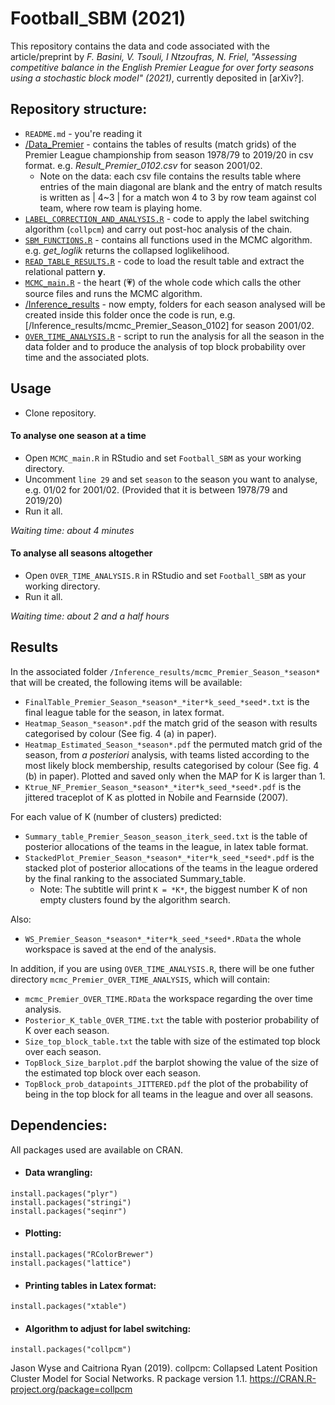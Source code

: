 # Football_SBM (2021)

This repository contains the data and code associated with the article/preprint by *F. Basini, V. Tsouli, I Ntzoufras, N. Friel*, 
*"Assessing competitive balance in the English Premier League for over forty seasons using a stochastic block model" (2021)*, currently deposited in [arXiv?].

## Repository structure:  

* ```README.md``` - you're reading it
* [/Data_Premier](https://github.com/basins95/Football_SBM/tree/master/Data_Premier) - contains the tables of results (match grids) of the Premier League championship from season 1978/79 to 2019/20 in csv format. e.g. *Result_Premier_0102.csv* for season 2001/02.
	* Note on the data: each csv file contains the results table where entries of the main diagonal are blank and the entry of match results is written as | 4~3 | for a match won 4 to 3 by row team against col team, where row team is playing home.
* [```LABEL_CORRECTION_AND_ANALYSIS.R```](https://github.com/basins95/Football_SBM/blob/master/LABEL_CORRECTION_AND_ANALYSIS.R) - code to apply the label switching algorithm (```collpcm```) and carry out post-hoc analysis of the chain. 
* [```SBM_FUNCTIONS.R```](https://github.com/basins95/Football_SBM/blob/master/SBM_FUNCTIONS.R) - contains all functions used in the MCMC algorithm. e.g. *get_loglik* returns the collapsed loglikelihood. 
* [```READ_TABLE_RESULTS.R```](https://github.com/basins95/Football_SBM/blob/master/READ_TABLE_RESULTS.R) - code to load the result table and extract the relational pattern **y**.
* [```MCMC_main.R```](https://github.com/basins95/Football_SBM/blob/master/MCMC_main.R) - the heart (:heartpulse:) of the whole code which calls the other source files and runs the MCMC algorithm.
* [/Inference_results](https://github.com/basins95/Football_SBM/tree/master/Inference_results) - now empty, folders for each season analysed will be created inside this folder once the code is run, e.g. [/Inference_results/mcmc_Premier_Season_0102] for season 2001/02.
* [```OVER_TIME_ANALYSIS.R```](https://github.com/basins95/Football_SBM/blob/master/OVER_TIME_ANALYSIS.R) - script to run the analysis for all the season in the data folder and to produce the analysis of top block probability over time and the associated plots. 


## Usage
* Clone repository.
#### To analyse one season at a time
* Open ```MCMC_main.R``` in RStudio and set ```Football_SBM``` as your working directory.
* Uncomment ```line 29``` and set ```season``` to the season you want to analyse, e.g. 01/02 for 2001/02. (Provided that it is between 1978/79 and 2019/20)
* Run it all.

*Waiting time: about 4 minutes*
#### To analyse all seasons altogether
* Open ```OVER_TIME_ANALYSIS.R``` in RStudio and set ```Football_SBM``` as your working directory.
* Run it all.

*Waiting time: about 2 and a half hours*

## Results
In the associated folder ```/Inference_results/mcmc_Premier_Season_*season*``` that will be created, the following items will be available:
* ```FinalTable_Premier_Season_*season*_*iter*k_seed_*seed*.txt``` is the final league table for the season, in latex format.
* ```Heatmap_Season_*season*.pdf``` the match grid of the season with results categorised by colour (See fig. 4 (a) in paper).
* ```Heatmap_Estimated_Season_*season*.pdf``` the permuted match grid of the season, from *a posteriori* analysis, with teams listed according to the most likely block membership, results categorised by colour (See fig. 4 (b) in paper). 
	Plotted and saved only when the MAP for K is larger than 1.
* ```Ktrue_NF_Premier_Season_*season*_*iter*k_seed_*seed*.pdf``` is the jittered traceplot of K as plotted in Nobile and Fearnside (2007).

For each value of K (number of clusters) predicted:
* ```Summary_table_Premier_Season_season_iterk_seed.txt``` is the table of posterior allocations of the teams in the league, in latex table format.
* ```StackedPlot_Premier_Season_*season*_*iter*k_seed_*seed*.pdf``` is the stacked plot of posterior allocations of the teams in the league ordered by the final ranking to the associated Summary_table.
	* Note: The subtitle will print ```K = *K*```, the biggest number K of non empty clusters found by the algorithm search.
	
Also:
* ```WS_Premier_Season_*season*_*iter*k_seed_*seed*.RData``` the whole workspace is saved at the end of the analysis.

In addition, if you are using ```OVER_TIME_ANALYSIS.R```, there will be one futher directory ```mcmc_Premier_OVER_TIME_ANALYSIS```, which will contain:
* ```mcmc_Premier_OVER_TIME.RData``` the workspace regarding the over time analysis.
* ```Posterior_K_table_OVER_TIME.txt``` the table with posterior probability of K over each season.
* ```Size_top_block_table.txt``` the table with size of the estimated top block over each season.
* ```TopBlock_Size_barplot.pdf``` the barplot showing the value of the size of the estimated top block over each season.
* ```TopBlock_prob_datapoints_JITTERED.pdf``` the plot of the probability of being in the top block for all teams in the league and over all seasons.

## Dependencies:
All packages used are available on CRAN.
* #### Data wrangling: 
```
install.packages("plyr")
install.packages("stringi")
install.packages("seqinr")
```
* #### Plotting: 
```
install.packages("RColorBrewer")
install.packages("lattice")
```
* #### Printing tables in Latex format: 
```
install.packages("xtable")
```
* #### Algorithm to adjust for label switching: 
```
install.packages("collpcm")
```
Jason Wyse and Caitriona Ryan (2019). collpcm: Collapsed Latent Position Cluster Model
  for Social Networks. R package version 1.1. <https://CRAN.R-project.org/package=collpcm>

